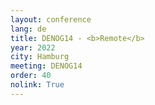 ```yaml
---
layout: conference
lang: de
title: DENOG14 - <b>Remote</b>
year: 2022
city: Hamburg
meeting: DENOG14
order: 40
nolink: True
---
```


